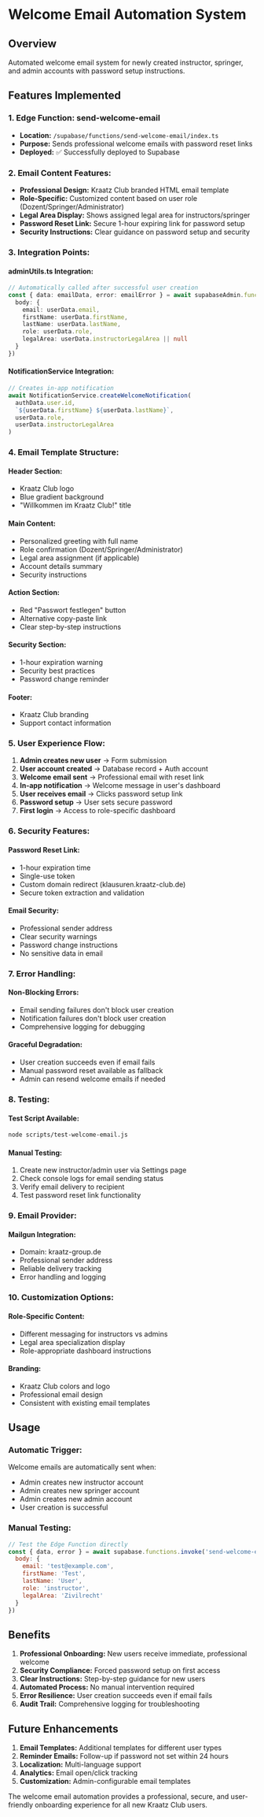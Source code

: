 # Welcome Email Automation System

## Overview
Automated welcome email system for newly created instructor, springer, and admin accounts with password setup instructions.

## Features Implemented

### 1. **Edge Function: send-welcome-email**
- **Location:** `/supabase/functions/send-welcome-email/index.ts`
- **Purpose:** Sends professional welcome emails with password reset links
- **Deployed:** ✅ Successfully deployed to Supabase

### 2. **Email Content Features:**
- **Professional Design:** Kraatz Club branded HTML email template
- **Role-Specific:** Customized content based on user role (Dozent/Springer/Administrator)
- **Legal Area Display:** Shows assigned legal area for instructors/springer
- **Password Reset Link:** Secure 1-hour expiring link for password setup
- **Security Instructions:** Clear guidance on password setup and security

### 3. **Integration Points:**

#### **adminUtils.ts Integration:**
```typescript
// Automatically called after successful user creation
const { data: emailData, error: emailError } = await supabaseAdmin.functions.invoke('send-welcome-email', {
  body: {
    email: userData.email,
    firstName: userData.firstName,
    lastName: userData.lastName,
    role: userData.role,
    legalArea: userData.instructorLegalArea || null
  }
})
```

#### **NotificationService Integration:**
```typescript
// Creates in-app notification
await NotificationService.createWelcomeNotification(
  authData.user.id,
  `${userData.firstName} ${userData.lastName}`,
  userData.role,
  userData.instructorLegalArea
)
```

### 4. **Email Template Structure:**

#### **Header Section:**
- Kraatz Club logo
- Blue gradient background
- "Willkommen im Kraatz Club!" title

#### **Main Content:**
- Personalized greeting with full name
- Role confirmation (Dozent/Springer/Administrator)
- Legal area assignment (if applicable)
- Account details summary
- Security instructions

#### **Action Section:**
- Red "Passwort festlegen" button
- Alternative copy-paste link
- Clear step-by-step instructions

#### **Security Section:**
- 1-hour expiration warning
- Security best practices
- Password change reminder

#### **Footer:**
- Kraatz Club branding
- Support contact information

### 5. **User Experience Flow:**

1. **Admin creates new user** → Form submission
2. **User account created** → Database record + Auth account
3. **Welcome email sent** → Professional email with reset link
4. **In-app notification** → Welcome message in user's dashboard
5. **User receives email** → Clicks password setup link
6. **Password setup** → User sets secure password
7. **First login** → Access to role-specific dashboard

### 6. **Security Features:**

#### **Password Reset Link:**
- 1-hour expiration time
- Single-use token
- Custom domain redirect (klausuren.kraatz-club.de)
- Secure token extraction and validation

#### **Email Security:**
- Professional sender address
- Clear security warnings
- Password change instructions
- No sensitive data in email

### 7. **Error Handling:**

#### **Non-Blocking Errors:**
- Email sending failures don't block user creation
- Notification failures don't block user creation
- Comprehensive logging for debugging

#### **Graceful Degradation:**
- User creation succeeds even if email fails
- Manual password reset available as fallback
- Admin can resend welcome emails if needed

### 8. **Testing:**

#### **Test Script Available:**
```bash
node scripts/test-welcome-email.js
```

#### **Manual Testing:**
1. Create new instructor/admin user via Settings page
2. Check console logs for email sending status
3. Verify email delivery to recipient
4. Test password reset link functionality

### 9. **Email Provider:**

#### **Mailgun Integration:**
- Domain: kraatz-group.de
- Professional sender address
- Reliable delivery tracking
- Error handling and logging

### 10. **Customization Options:**

#### **Role-Specific Content:**
- Different messaging for instructors vs admins
- Legal area specialization display
- Role-appropriate dashboard instructions

#### **Branding:**
- Kraatz Club colors and logo
- Professional email design
- Consistent with existing email templates

## Usage

### **Automatic Trigger:**
Welcome emails are automatically sent when:
- Admin creates new instructor account
- Admin creates new springer account  
- Admin creates new admin account
- User creation is successful

### **Manual Testing:**
```javascript
// Test the Edge Function directly
const { data, error } = await supabase.functions.invoke('send-welcome-email', {
  body: {
    email: 'test@example.com',
    firstName: 'Test',
    lastName: 'User',
    role: 'instructor',
    legalArea: 'Zivilrecht'
  }
})
```

## Benefits

1. **Professional Onboarding:** New users receive immediate, professional welcome
2. **Security Compliance:** Forced password setup on first access
3. **Clear Instructions:** Step-by-step guidance for new users
4. **Automated Process:** No manual intervention required
5. **Error Resilience:** User creation succeeds even if email fails
6. **Audit Trail:** Comprehensive logging for troubleshooting

## Future Enhancements

1. **Email Templates:** Additional templates for different user types
2. **Reminder Emails:** Follow-up if password not set within 24 hours
3. **Localization:** Multi-language support
4. **Analytics:** Email open/click tracking
5. **Customization:** Admin-configurable email templates

The welcome email automation provides a professional, secure, and user-friendly onboarding experience for all new Kraatz Club users.
